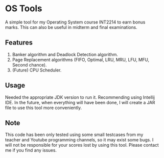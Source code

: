 <h1> OS Tools </h1>
A simple tool for my Operating System course INT2214 to earn bonus marks.
This can also be useful in midterm and final examinations.

<h2>Features</h2>
<ol> 
    <li>Banker algorithm and Deadlock Detection algorithm.</li>
    <li>Page Replacement algorithms (FIFO, Optimal, LRU, MRU, LFU, MFU, Second chance).</li>
    <li>(Future) CPU Scheduler.</li>
</ol>

<h2>Usage</h2>
Needed the appropriate JDK version to run it. Recommending using Intellij IDE. In the future, when everything will have been done, I will create a JAR file to use this tool more conveniently.

<h2>Note</h2>
This code has been only tested using some small testcases from my teacher and Youtube programming channels, so it may exist some bugs. I will not be responsible for your scores lost by using this tool. Please contact me if you find any issues.
